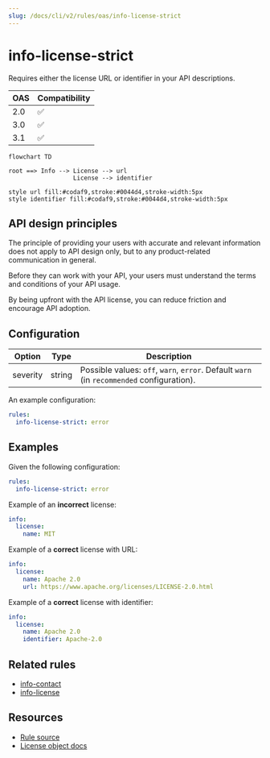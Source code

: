 ```yaml
---
slug: /docs/cli/v2/rules/oas/info-license-strict
---
```


# info-license-strict

Requires either the license URL or identifier in your API descriptions.

| OAS | Compatibility |
| --- | ------------- |
| 2.0 | ✅            |
| 3.0 | ✅            |
| 3.1 | ✅            |

```mermaid
flowchart TD

root ==> Info --> License --> url
                  License --> identifier

style url fill:#codaf9,stroke:#0044d4,stroke-width:5px
style identifier fill:#codaf9,stroke:#0044d4,stroke-width:5px
```

## API design principles

The principle of providing your users with accurate and relevant information does not apply to API design only, but to any product-related communication in general.

Before they can work with your API, your users must understand the terms and conditions of your API usage.

By being upfront with the API license, you can reduce friction and encourage API adoption.

## Configuration

| Option   | Type   | Description                                                                               |
| -------- | ------ | ----------------------------------------------------------------------------------------- |
| severity | string | Possible values: `off`, `warn`, `error`. Default `warn` (in `recommended` configuration). |

An example configuration:

```yaml
rules:
  info-license-strict: error
```

## Examples

Given the following configuration:

```yaml
rules:
  info-license-strict: error
```

Example of an **incorrect** license:

```yaml Object example
info:
  license:
    name: MIT
```

Example of a **correct** license with URL:

```yaml Object example
info:
  license:
    name: Apache 2.0
    url: https://www.apache.org/licenses/LICENSE-2.0.html
```

Example of a **correct** license with identifier:

```yaml Object example
info:
  license:
    name: Apache 2.0
    identifier: Apache-2.0
```

## Related rules

- [info-contact](./info-contact.md)
- [info-license](./info-license.md)

## Resources

- [Rule source](https://github.com/Redocly/redocly-cli/blob/main/packages/core/src/rules/common/info-license-strict.ts)
- [License object docs](https://redocly.com/docs/openapi-visual-reference/license/)
